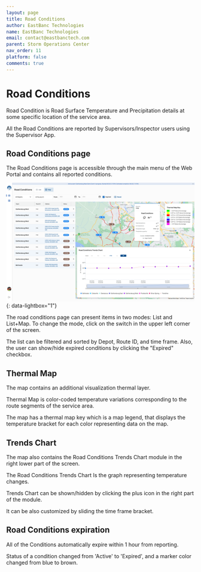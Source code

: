 ```yaml
---
layout: page
title: Road Conditions
author: EastBanc Technologies
name: EastBanc Technologies
email: contact@eastbanctech.com
parent: Storm Operations Center
nav_order: 11
platform: false
comments: true
---
```


# Road Conditions

Road Condition is Road Surface Temperature and Precipitation details at some specific location of the service area.

All the Road Conditions are reported by Supervisors/Inspector users using the Supervisor App.

## Road Conditions page

The Road Conditions page is accessible through the main menu of the Web Portal and contains all reported conditions.

![soc-road-conditions-map-screen](images/soc/soc-road-conditions/soc-road-conditions-map-screen.png){: data-lightbox="1"}

The road conditions page can present items in two modes: List and List+Map. To change the mode, click on the switch in the upper left corner of the screen.

The list can be filtered and sorted by Depot, Route ID, and time frame. Also, the user can show/hide expired conditions by clicking the "Expired" checkbox.


## Thermal Map

The map contains an additional visualization thermal layer.

Thermal Map is color-coded temperature variations corresponding to the route segments of the service area. 

The map has a thermal map key which is a map legend, that displays the temperature bracket for each color representing data on the map.


## Trends Chart

The map also contains the Road Conditions Trends Chart module in the right lower part of the screen.

The Road Conditions Trends Chart Is the graph representing temperature changes.

Trends Chart can be shown/hidden by clicking the plus icon in the right part of the module.

It can be also customized by sliding the time frame bracket.


## Road Conditions expiration

All of the Conditions automatically expire within 1 hour from reporting.

Status of a condition changed from 'Active' to 'Expired', and a marker color changed from blue to brown.
